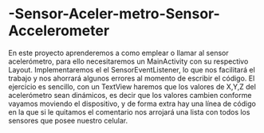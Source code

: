 # -Sensor-Aceler-metro-Sensor-Accelerometer
En este proyecto aprenderemos a como emplear o llamar al sensor acelerómetro, para ello necesitaremos un MainActivity con su respectivo Layout. Implementaremos el el SensorEventListener, lo que nos facilitará el trabajo y nos ahorrará algunos errores al momento de escribir el código. El ejercicio es sencillo, con un TextView haremos que los valores de X,Y,Z del acelerómetro sean dinámicos, es decir que los valores cambien conforme vayamos moviendo el dispositivo, y de forma extra hay una línea de código en la que si le quitamos el comentario nos arrojará una lista con todos los sensores que posee nuestro celular.
